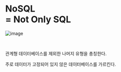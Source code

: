 # NoSQL </br> = Not Only SQL

![image](https://user-images.githubusercontent.com/58407737/212087014-011c0036-baef-4f83-a314-a161e5664131.png)

</br>

관계형 데이터베이스를 제외한 나머지 유형을 총칭한다. </br>

주로 데이터가 고정되어 있지 않은 데이터베이스를 가르킨다.  </br>

